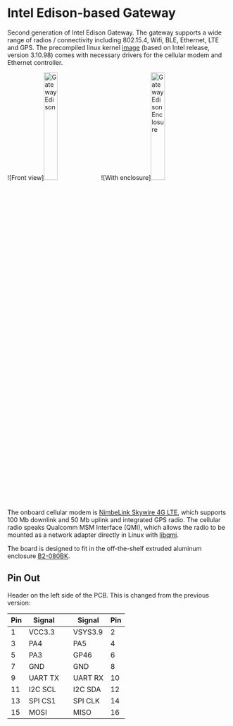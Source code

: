 # Intel Edison-based Gateway
<!--
A gateway design based on Intel Edison, which features two 802.15.4
radios, Ethernet controller, micro SD slot, built-in Wifi and BLE radios.


<img src="https://raw.githubusercontent.com/lab11/IntelEdisonGateway/master/images/edison_front.png" alt="Gateway Edison" width="25%;">&nbsp;&nbsp;&nbsp;&nbsp;&nbsp;&nbsp;&nbsp;&nbsp;&nbsp;
<img src="https://raw.githubusercontent.com/lab11/IntelEdisonGateway/master/images/edison_case_1000x629.jpg" alt="Gateway Edison" width="35%;">
-->
Second generation of Intel Edison Gateway. The gateway supports a wide range 
of radios / connectivity including 802.15.4, Wifi, BLE, Ethernet, LTE and GPS.
The precompiled linux kernel [image](https://github.com/lab11/IntelEdisonGateway/tree/master/kernel_patch/3.10.98/kernel_image) 
(based on Intel release, version 3.10.98) comes with necessary drivers for the
cellular modem and Ethernet controller.

![Front view]<img src="https://github.com/lab11/IntelEdisonGateway/blob/master/images/edison-v3-front.png" alt="Gateway Edison" width="25%;"> ![With enclosure]<img src="https://github.com/lab11/IntelEdisonGateway/blob/master/images/edison-v3-enclosure.png" alt="Gateway Edison Enclosure" width="25%;">

The onboard cellular modem is [NimbeLink Skywire 4G LTE](http://nimbelink.com/skywire-cellular-modem-lte/),
which supports 100 Mb downlink and 50 Mb uplink and integrated GPS radio.
The cellular radio speaks Qualcomm MSM Interface (QMI), which allows the radio
to be mounted as a network adapter directly in Linux with [libqmi](https://www.freedesktop.org/wiki/Software/libqmi/).

The board is designed to fit in the off-the-shelf extruded aluminum enclosure 
[B2-080BK](http://www.boxenclosures.com/category/product_details.html?product__id=258909).


<!--
[LGSInnovations](https://github.com/LGSInnovations/Edison-Ethernet) has great
documentation of how to use LAN9512 on ubilinux.
The kernel module for smsc95xx (Ethernet controller) can be found [here](https://github.com/LGSInnovations/Edison-Ethernet/releases),
as well as the [installation guide](https://github.com/LGSInnovations/Edison-Ethernet/blob/master/guides/installation.md).

[edison_front]: https://github.com/lab11/IntelEdisonGateway/blob/master/images/edison_front.png "Front"

Pin Out
-------

Header on the left side of the PCB:

| Pin | Signal |   | Signal | Pin |
|-----|--------|---|--------|-----|
| 1   | MISO   |   | MOSI   | 2   |
| 3   | SCLK   |   | !CS1   | 4   |
| 5   | SDA    |   | SCL    | 6   |
| 7   | RX     |   | TX     | 8   |
| 9   | GP46   |   | GP45   | 10  |
| 11  | PA5    |   | GP44   | 12  |
| 13  | PA6    |   | PA3    | 14  |
| 15  | PA7    |   | PA4    | 16  |
| 17  | GND    |   | GND    | 18  |
-->


Pin Out
-------

Header on the left side of the PCB. This is changed from the previous version:

| Pin | Signal  |   | Signal  | Pin |
|-----|---------|---|---------|-----|
| 1   | VCC3.3  |   | VSYS3.9 | 2   |
| 3   | PA4     |   | PA5     | 4   |
| 5   | PA3     |   | GP46    | 6   |
| 7   | GND     |   | GND     | 8   |
| 9   | UART TX |   | UART RX | 10  |
| 11  | I2C SCL |   | I2C SDA | 12  |
| 13  | SPI CS1 |   | SPI CLK | 14  |
| 15  | MOSI    |   | MISO    | 16  |

